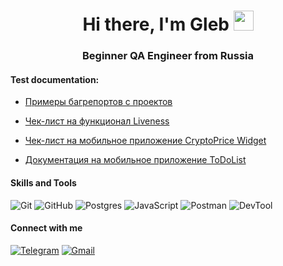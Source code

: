 <h1 align="center">Hi there, I'm Gleb
<img src="https://github.com/blackcater/blackcater/raw/main/images/Hi.gif" height="32"/></h1>
<h3 align="center">Beginner QA Engineer from Russia</h3>

<h4>Test documentation:</h4>
<ul>
<li><a href="https://docs.google.com/spreadsheets/d/1RytQwaAjqsZ6CpkPNSrjiy1AUOpWv7kqPVBUzzyh8jI/edit#gid=1226550170">Примеры багрепортов с проектов</a><p></li>
<li><a href="https://docs.google.com/spreadsheets/d/1L-7hQLV9y3BPlXHWGT4LXwNdIPxgvZsygR-eNjs1L9A/edit#gid=1174300733">Чек-лист на функционал Liveness</a><p></li>
<li><a href="https://docs.google.com/spreadsheets/d/1mw1ycPxpvSkUwhfb5x-UqXOBIWz2iz71JkEb4V_Iuac/edit#gid=0">Чек-лист на мобильное приложение CryptoPrice Widget</a><p></li>
<li><a href="https://docs.google.com/spreadsheets/d/1Gh9GUAmxBOA16Ge2hjUiAfwBcoJ64p1roKD-3LKfXPk/edit#gid=305272380">Документация на мобильное приложение ToDoList</a></li>
</ul> 
<h4>Skills and Tools</h4><p>
  
![Git](https://img.shields.io/badge/git-414141.svg?style=for-the-badge&logo=git&logoColor=white)
![GitHub](https://img.shields.io/badge/github-414141.svg?style=for-the-badge&logo=github&logoColor=white)
![Postgres](https://img.shields.io/badge/postgres-414141.svg?style=for-the-badge&logo=postgresql&logoColor=white)
![JavaScript](https://img.shields.io/badge/javascript-414141.svg?style=for-the-badge&logo=javascript&logoColor=%23F7DF1E)
![Postman](https://img.shields.io/badge/Postman-414141?style=for-the-badge&logo=postman&logoColor=white)
![DevTool](https://img.shields.io/badge/-Devtools-414141?style=for-the-badge&logo=Chrome)

<h4>Connect with me</h4><p>
  
<a href="https://t.me/moshvoyska" target="_blank" rel="nofollow">![Telegram](https://img.shields.io/badge/Telegram-2CA5E0?style=for-the-badge&logo=telegram&logoColor=white)</a> <a href="mailto:voyagers16@gmail.com" rel="nofollow">![Gmail](https://img.shields.io/badge/Gmail-D14836?style=for-the-badge&logo=gmail&logoColor=white)</a>



